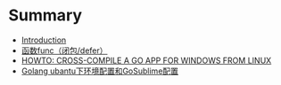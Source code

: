 # Summary

* [Introduction](README.md)
* [函数func（闭包\/defer）](chapter1.md)
* [HOWTO: CROSS-COMPILE A GO APP FOR WINDOWS FROM LINUX](howto-cross-compile-a-go-app-for-windows-from-linux.md)
* [Golang ubantu下环境配置和GoSublime配置](golang-ubantu下环境配置和gosublime配置.md)

